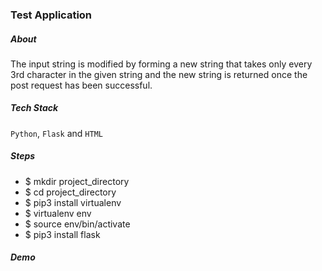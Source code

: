 ### Test Application

##### About
The input string is modified by forming a new string that takes only every 3rd character in the given string and  the new string is returned once the post request has been successful.

##### Tech Stack
`Python`, `Flask` and `HTML`

##### Steps

* $ mkdir project_directory
* $ cd project_directory
* $ pip3 install virtualenv
* $ virtualenv env
* $ source env/bin/activate
* $ pip3 install flask

##### Demo


